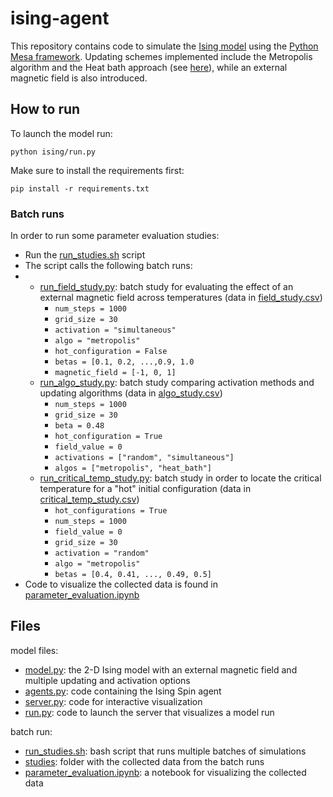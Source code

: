 # ising-agent
This repository contains code to simulate the [Ising model](https://stanford.edu/~jeffjar/statmech/intro4.html) using the [Python Mesa framework](https://mesa.readthedocs.io/en/stable/).
Updating schemes implemented include the Metropolis algorithm and the Heat bath approach (see [here](https://courses.physics.illinois.edu/phys498cmp/sp2022/Ising/IsingModel.html)), while an external magnetic field is also introduced.


## How to run
To launch the model run:

```
python ising/run.py
```
Make sure to install the requirements first:
```
pip install -r requirements.txt
```
### Batch runs
In order to run some parameter evaluation studies:
- Run the [run_studies.sh](run_studies.sh) script 
- The script calls the following batch runs:
- - [run_field_study.py](run_field_study.py): batch study for evaluating the effect of an external magnetic field across temperatures (data in [field_study.csv](studies/field_study.csv)) 
    - `num_steps = 1000`
    - `grid_size = 30`
    - `activation = "simultaneous"`
    - `algo = "metropolis"`
    - `hot_configuration = False`
    - `betas = [0.1, 0.2, ...,0.9, 1.0`
    - `magnetic_field = [-1, 0, 1]`
  - [run_algo_study.py](run_algo_study.py): batch study comparing activation methods and updating algorithms (data in [algo_study.csv](studies/algo_study.csv))
    - `num_steps = 1000`
    - `grid_size = 30`
    - `beta = 0.48`
    - `hot_configuration = True`
    - `field_value = 0`
    - `activations = ["random", "simultaneous"]`
    - `algos = ["metropolis", "heat_bath"]`
  - [run_critical_temp_study.py](run_critical_temp_study.py): batch study in order to locate the critical temperature for a "hot" initial configuration (data in [critical_temp_study.csv](studies/critical_temp_study.csv))
    - `hot_configurations = True`
    - `num_steps = 1000`
    - `field_value = 0`
    - `grid_size = 30`
    - `activation = "random"`
    - `algo = "metropolis"`
    - `betas = [0.4, 0.41, ..., 0.49, 0.5]`
- Code to visualize the collected data is found in [parameter_evaluation.ipynb](parameter_evaluation.ipynb)

## Files

model files:
- [model.py](ising_mod/model.py): the 2-D Ising model with an external magnetic field and multiple updating and activation options
- [agents.py](ising_mod/agents.py): code containing the Ising Spin agent 
- [server.py](ising_mod/server.py): code for interactive visualization
- [run.py](ising_mod/run.py): code to launch the server that visualizes a model run

batch run:
- [run_studies.sh](run_studies.sh): bash script that runs multiple batches of simulations
- [studies](studies): folder with the collected data from the batch runs
- [parameter_evaluation.ipynb](parameter_evaluation.ipynb): a notebook for visualizing the collected data
